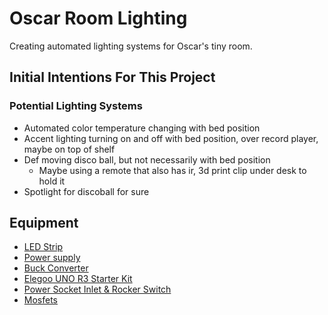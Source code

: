 # Oscar Room Lighting
Creating automated lighting systems for Oscar's tiny room.
## Initial Intentions For This Project
### Potential Lighting Systems
* Automated color temperature changing with bed position
* Accent lighting turning on and off with bed position, over record player, maybe on top of shelf
* Def moving disco ball, but not necessarily with bed position 
  * Maybe using a remote that also has ir, 3d print clip under desk to hold it
* Spotlight for discoball for sure
## Equipment
* [LED Strip](https://www.amazon.com/dp/B08QMH7R3P?ref_=cm_sw_r_apin_dp_7SDHEE939AYBEMCTD07V)
* [Power supply](https://www.amazon.com/gp/product/B09WVYDT9C/ref=ox_sc_act_title_2?smid=ASLF48OKQAF1T&psc=1)
* [Buck Converter](https://www.amazon.com/gp/product/B09DGD6WCG/ref=ox_sc_act_title_3?smid=A25NZ3OT6I61PQ&psc=1)
* [Elegoo UNO R3 Starter Kit](https://www.amazon.com/gp/product/B01D8KOZF4/ref=ppx_yo_dt_b_asin_title_o02_s00?ie=UTF8&psc=1)
* [Power Socket Inlet & Rocker Switch](https://www.amazon.com/BIQU-Rocker-Switch-Socket-Module/dp/B07KS2TQ45/ref=sr_1_4?crid=2ETRY5RSOFFRG&keywords=inlet+power+plug+socket+with+switch&qid=1667399322&qu=eyJxc2MiOiIxLjc3IiwicXNhIjoiMC4wMCIsInFzcCI6IjAuMDAifQ%3D%3D&sprefix=inlet+power+plug+socket+with+switch%2Caps%2C86&sr=8-4)
* [Mosfets](https://www.amazon.com/WeiMeet-RFP30N06LE-N-Channel-Mosfet-Arduino/dp/B07CTF1JVD/ref=sr_1_3?crid=E83LLQTW0UMJ&keywords=mosfet&qid=1667399900&qu=eyJxc2MiOiI0Ljg2IiwicXNhIjoiNC43MyIsInFzcCI6IjQuNTEifQ%3D%3D&sprefix=mosfet%2Caps%2C96&sr=8-3)
